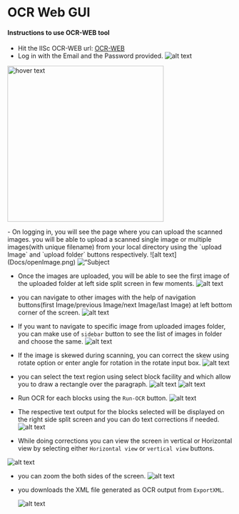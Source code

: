# OCR Web GUI
#### Instructions to use OCR-WEB tool

  - Hit the IISc OCR-WEB url:  [OCR-WEB](http://169.38.86.210:8080)
  - Log in with the Email and the Password provided.
  ![alt text](/src/assets/images/fitScrre%20(1).png)
  
  <p><img src="https://github.com/gangotrirg3/helloProject/blob/main/Docs/zoom.png" width="350" title="hover text"></p>
  - On logging in, you will see the page where you can upload the scanned images. you will be able to upload a scanned single image or multiple images(with unique filename)      from your local directory using the `upload Image` and `upload folder` buttons respectively.
    ![alt text](Docs/openImage.png)
    <img
src=“Docs/openImage.png”
raw=true
alt=“Subject Pronouns”
style=“margin-right: 10px;”
/>
    
    
  - Once the images are uploaded, you will be able to see the first image of the uploaded folder at left side split screen in few moments.
    ![alt text](Docs/fullScreen.png)
    
    
  - you can navigate to other images with the help of navigation buttons(first Image/previous Image/next Image/last Image) at left bottom corner of the screen.
     ![alt text](Docs/Navigation.png)
     
     
  - If you want to navigate to specific image from uploaded images folder, you can make use of `sidebar` button to see the list of images in folder and choose the same.
    ![alt text](Docs/SelectPage.png)
    
    
  - If the image is skewed during scanning, you can correct the skew using rotate option or enter angle for rotation in the rotate input box.
    ![alt text](Docs/rotate.png)
    
    
  - you can select the text region using select block facility and which allow you to draw a rectangle over the paragraph.
    ![alt text](Docs/selected%20block.png)
    ![alt text](Docs/blocks.png)
    
    
  - Run OCR for each blocks using the `Run-OCR` button.
    ![alt text](Docs/Run_ocr.png)
    
    
  - The respective text output for the blocks selected will be displayed on the right side split screen and you can do text corrections if needed.
   ![alt text](Docs/ocr_ouput.png)
  
  
  
  - While doing corrections you can view the screen in vertical or Horizontal view by selecting either `Horizontal view` or `vertical view` buttons.
  
   ![alt text](Docs/Layouts.png)
  
  - you can zoom the both sides of the screen.
    ![alt text](Docs/zoom.png)
    
    
  - you downloads the XML file generated as OCR output from `ExportXML`.
  
    ![alt text](Docs/extract.png)
